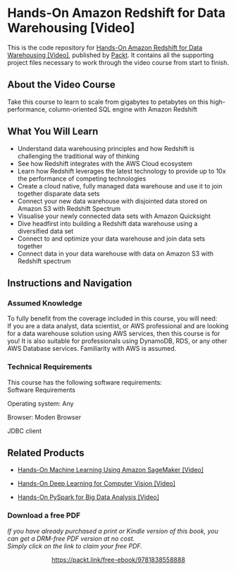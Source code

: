 
# Hands-On Amazon Redshift for Data Warehousing [Video]
This is the code repository for [Hands-On Amazon Redshift for Data Warehousing [Video]](https://www.packtpub.com/virtualization-and-cloud/hands-amazon-redshift-data-warehousing-video?utm_source=github&utm_medium=repository&utm_campaign=9781838558888), published by [Packt](https://www.packtpub.com/?utm_source=github). It contains all the supporting project files necessary to work through the video course from start to finish.
## About the Video Course
Take this course to learn to scale from gigabytes to petabytes on this high-performance, column-oriented SQL engine with Amazon Redshift	

<H2>What You Will Learn</H2>
<DIV class=book-info-will-learn-text>
<UL>
<LI>Understand data warehousing principles and how Redshift is challenging the traditional way of thinking 
<LI>See how Redshift integrates with the AWS Cloud ecosystem 
<LI>Learn how Redshift leverages the latest technology to provide up to 10x the performance of competing technologies 
<LI>Create a cloud native<SPAN style="BACKGROUND-COLOR: transparent">, fully managed data warehouse and use it to join together disparate data sets</SPAN> 
<LI>Connect your new data warehouse with disjointed data stored on Amazon S3 with Redshift Spectrum 
<LI>Visualise<SPAN style="BACKGROUND-COLOR: transparent"> your newly connected data sets with Amazon Quicksight</SPAN> 
<LI>Dive headfirst into building a Redshift data warehouse using a diversified data set 
<LI>Connect to and optimize your data warehouse and join data sets together 
<LI>Connect data in your data warehouse with data on Amazon S3 with Redshift spectrum </LI></UL></DIV>

## Instructions and Navigation
### Assumed Knowledge
To fully benefit from the coverage included in this course, you will need:<br/>
If you are a data analyst, data scientist, or AWS professional and are looking for a data warehouse solution using AWS services, then this course is for you! It is also suitable for professionals using DynamoDB, RDS, or any other AWS Database services. Familiarity with AWS is assumed.
### Technical Requirements
This course has the following software requirements:<br/>
Software Requirements

Operating system: Any



Browser: Moden Browser



JDBC client

## Related Products
* [Hands-On Machine Learning Using Amazon SageMaker [Video]](https://www.packtpub.com/application-development/hands-machine-learning-using-amazon-sagemaker-video?utm_source=github&utm_medium=repository&utm_campaign=9781789530674)

* [Hands-On Deep Learning for Computer Vision [Video]](https://www.packtpub.com/application-development/hands-deep-learning-computer-vision-video?utm_source=github&utm_medium=repository&utm_campaign=9781788835503)

* [Hands-On PySpark for Big Data Analysis [Video]](https://www.packtpub.com/big-data-and-business-intelligence/hands-pyspark-big-data-analysis-video?utm_source=github&utm_medium=repository&utm_campaign=9781789530056)

### Download a free PDF

 <i>If you have already purchased a print or Kindle version of this book, you can get a DRM-free PDF version at no cost.<br>Simply click on the link to claim your free PDF.</i>
<p align="center"> <a href="https://packt.link/free-ebook/9781838558888">https://packt.link/free-ebook/9781838558888 </a> </p>